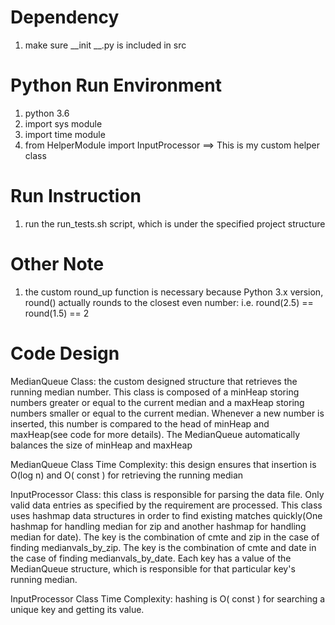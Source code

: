 # Dependency
1. make sure __init __.py is included in src

# Python Run Environment
1. python 3.6
2. import sys module
3. import time module
4. from HelperModule import InputProcessor ==> This is my custom helper class

# Run Instruction
1. run the run_tests.sh script, which is under the specified project structure

# Other Note
1. the custom round_up function is necessary because Python 3.x version, round() actually rounds to the closest even number: i.e. round(2.5) == round(1.5) == 2

# Code Design
MedianQueue Class: the custom designed structure that retrieves the running median number. This class is composed of a minHeap storing numbers greater or equal to the current median and a maxHeap storing numbers smaller or equal to the current median. Whenever a new number is inserted, this number is compared to the head of minHeap and maxHeap(see code for more details). The MedianQueue automatically balances the size of minHeap and maxHeap

MedianQueue Class Time Complexity: this design ensures that insertion is O(log n) and O( const ) for retrieving the running median

InputProcessor Class: this class is responsible for parsing the data file. Only valid data entries as specified by the requirement are processed. This class uses hashmap data structures in order to find existing matches quickly(One hashmap for handling median for zip and another hashmap for handling median for date). The key is the combination of cmte and zip in the case of finding medianvals_by_zip. The key is the combination of cmte and date in the case of finding medianvals_by_date. Each key has a value of the MedianQueue structure, which is responsible for that particular key's running median. 

InputProcessor Class Time Complexity: hashing is O( const ) for searching a unique key and getting its value. 
